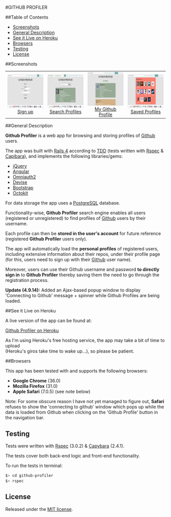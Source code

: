 #GITHUB PROFILER 

##Table of Contents

* [Screenshots](#screenshots)
* [General Description](#general-description)
* [See it Live on Heroku](#see-it-live-on-heroku)
* [Browsers](#browsers)
* [Testing](#testing)
* [License](#license)


##Screenshots

<table>
	<tr>
		<td align="center" width=25% >
			<a href="https://raw.githubusercontent.com/nadavmatalon/github-profiler/master/app/assets/images/app_screenshot_1.png">
				<img src="app/assets/images/app_screenshot_1.png" height="105px" />
				Sign up
			</a>
		</td>
		<td align="center" width=25% >
			<a href="https://raw.githubusercontent.com/nadavmatalon/github-profiler/master/app/assets/images/app_screenshot_2.png">
				<img src="app/assets/images/app_screenshot_2.png" height="105px" />
				Search Profiles
			</a>
		</td>
		<td align="center" width=25% >
			<a href="https://raw.githubusercontent.com/nadavmatalon/github-profiler/master/app/assets/images/app_screenshot_3.png">
				<img src="app/assets/images/app_screenshot_3.png" height="105px" />
				My Github Profile
			</a>
		</td>
		<td align="center" width=25% >
			<a href="https://raw.githubusercontent.com/nadavmatalon/github-profiler/master/app/assets/images/app_screenshot_4.png">
				<img src="app/assets/images/app_screenshot_4.png" height="105px" />
				Saved Profiles
			</a>
		</td>
	</tr>
</table>


##General Description

__Github Profiler__ is a web app for browsing and storing profiles of 
[Github](http://www.github.com) users.

The app was built with [Rails 4](http://rubyonrails.org) 
according to [TDD](http://en.wikipedia.org/wiki/Test-driven_development) 
(tests written with [Rspec](http://rspec.info) 
&amp; [Capibara](https://github.com/jnicklas/capybara)), 
and implements the following libraries/gems:

* [jQuery](http://jquery.com)
* [Angular](https://angularjs.org)
* [Omniauth2](https://github.com/intridea/omniauth)
* [Devise](https://github.com/plataformatec/devise)
* [Bootstrap](http://getbootstrap.com)
* [Octokit](https://github.com/octokit/octokit.rb)

For data storage the app uses a [PostgreSQL](http://www.postgresql.org) database.

Functionality-wise, __Github Profiler__ search engine enables all users (registered or 
unregistered) to find profiles of [Github](http://www.github.com) 
users by their username.

Each profile can then be __stored in the user's account__ for future reference (registered
__Github Profiler__ users only). 

The app will automatically load the __personal profiles__ of registered users,
including extensive information about their repos, under their profile page
(for this, users need to sign up with their [Github](http://www.github.com) 
user name).

Moreover, users can use their Github username and password __to directly sign in__ to
__Github Profiler__ thereby saving them the need to go through
the registration process.

__Update (4.9.14):__ Added an Ajax-based popup window to display 'Connecting to Github' 
message + spinner while Github Profiles are being loaded.


##See it Live on Heroku

A live version of the app can be found at:

[Github Profiler on Heroku](http://github-profiler.herokuapp.com)

As I'm using Heroku's free hosting service, the app may take a bit of time to upload<br/>
(Heroku's giros take time to wake up...), so please be patient.


##Browsers

 This app has been tested with and supports the following browsers:

* __Google Chrome__ (36.0)
* __Mozilla Firefox__ (31.0)
* __Apple Safari__ (7.0.5) (see note below)

Note: For some obscure reason I have not yet managed to figure out, __Safari__ refuses to 
show the 'connecting to github' window which pops up while the data is loaded from Github 
when clicking on the 'Github Profile' button in the navigation bar.


##  Testing

Tests were written with [Rspec](http://rspec.info) (3.0.2) &amp; 
[Capybara](https://github.com/jnicklas/capybara) (2.4.1).

The tests cover both back-end logic and front-end functionality.

To run the tests in terminal: 

```bash
$> cd github-profiler
$> rspec
```

##  License

<p>Released under the <a href="http://www.opensource.org/licenses/MIT">MIT license</a>.</p>

